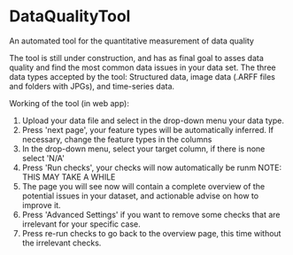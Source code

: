 # DataQualityTool
An automated tool for the quantitative measurement of data quality

The tool is still under construction, and has as final goal to asses data quality and find the most common data issues in your data set. 
The three data types accepted by the tool: Structured data, image data (.ARFF files and folders with JPGs), and time-series data.


Working of the tool (in web app):
1. Upload your data file and select in the drop-down menu your data type.
2. Press 'next page', your feature types will be automatically inferred. If necessary, change the feature types in the columns
3. In the drop-down menu, select your target column, if there is none select 'N/A'
4. Press 'Run checks', your checks will now automatically be runm NOTE: THIS MAY TAKE A WHILE
5. The page you will see now will contain a complete overview of the potential issues in your dataset, and actionable advise on how to improve it.
6. Press 'Advanced Settings' if you want to remove some checks that are irrelevant for your specific case.
7. Press re-run checks to go back to the overview page, this time without the irrelevant checks.

